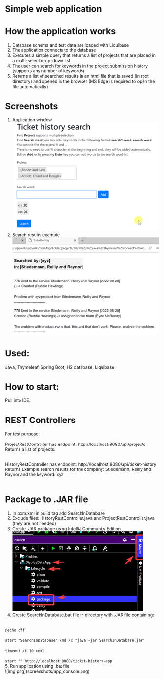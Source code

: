 # Simple web application
# How the application works
1. Database schema and test data are loaded with Liquibase
2. The application connects to the database
3. Executes a simple query that returns a list of projects that are placed in a multi-select drop-down list
4. The user can search for keywords in the project submission history (supports any number of keywords)
5. Returns a list of searched results in an html file that is saved (in root directory) and opened in the browser (MS Edge is required to open the file automatically)

# Screenshots
1. Application window
![img.png](screenshots/app_window.png)
2. Search results example
![img.png](screenshots/search_results_example.png)

# Used:
Java, Thymeleaf, Spring Boot, H2 database, Liquibase

# How to start:
Pull into IDE.

# REST Controllers
For test purpose:<br><br>
ProjectRestController has endpoint: http://localhost:8080/api/projects <br>
Returns a list of projects. <br><br>

HistoryRestController has endpoint: http://localhost:8080/api/ticket-history <br>
Returns Example search results for the company: Stiedemann, Reilly and Raynor and the keyword: xyz. <br><br>

# Package to .JAR file
1. In pom.xml in build tag add <finalName>SearchInDatabase</finalName>
2. Exclude files: HistoryRestController.java and ProjectRestController.java (they are not needed)
3. Create .JAR package using IntelliJ Community Edition <br>
![img.png](screenshots/package_intelij.png)
4. Create SearchInDatabase.bat file in directory with .JAR file containing: <br>
<code>
@echo off <br>
start "SearchInDatabase" cmd /c "java -jar SearchInDatabase.jar" <br>
timeout /t 10 >nul <br>
start "" http://localhost:8080/ticket-history-app
</code>
5. Run application using .bat file <br>
![img.png](screenshots/app_console.png)
